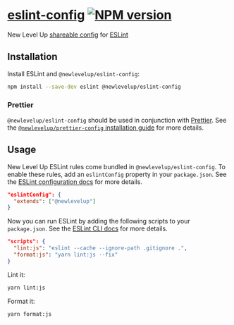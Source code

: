 # [eslint-config](https://github.com/newlevelup/config/tree/develop/packages/eslint-config) [![NPM version](https://img.shields.io/npm/v/@newlevelup/eslint-config.svg)](https://www.npmjs.com/package/@newlevelup/eslint-config)

New Level Up [shareable config](https://eslint.org/docs/developer-guide/shareable-configs) for [ESLint](https://eslint.org/)

## Installation

Install ESLint and `@newlevelup/eslint-config`:

```sh
npm install --save-dev eslint @newlevelup/eslint-config
```

### Prettier

`@newlevelup/eslint-config` should be used in conjunction with [Prettier](https://prettier.io/). See the [`@newlevelup/prettier-config` installation guide](https://github.com/newlevelup/prettier-config#installation) for more details.

## Usage

New Level Up ESLint rules come bundled in `@newlevelup/eslint-config`. To enable these rules, add an `eslintConfig` property in your `package.json`. See the [ESLint configuration docs](https://eslint.org/docs/user-guide/configuring) for more details.

```json
"eslintConfig": {
  "extends": ["@newlevelup"]
}
```

Now you can run ESLint by adding the following scripts to your `package.json`. See the [ESLint CLI docs](https://eslint.org/docs/user-guide/command-line-interface) for more details.

```json
"scripts": {
  "lint:js": "eslint --cache --ignore-path .gitignore .",
  "format:js": "yarn lint:js --fix"
}
```

Lint it:

```sh
yarn lint:js
```

Format it:

```sh
yarn format:js
```
